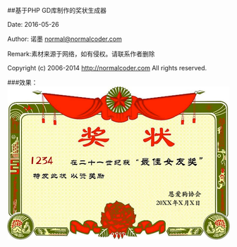 ##基于PHP GD库制作的奖状生成器

Date: 2016-05-26

Author: 诺墨 <normal@normalcoder.com>

Remark:素材来源于网络，如有侵权。请联系作者删除

Copyright (c) 2006-2014 http://normalcoder.com All rights reserved.


###效果：
<img src="jiangzhuang.png">